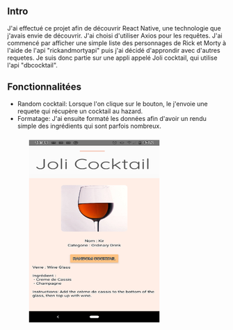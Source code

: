 ## Intro
J'ai effectué ce projet afin de découvrir React Native, une technologie que j'avais envie de découvrir. J'ai choisi d'utiliser Axios pour les requêtes. 
J'ai commencé par afficher une simple liste des personnages de Rick et Morty à l'aide de l'api "rickandmortyapi" puis j'ai décidé d'approndir avec d'autres requetes. Je suis donc partie sur une appli appelé Joli cocktail, qui utilise l'api "dbcocktail".

## Fonctionnalitées

- Random cocktail: Lorsque l'on clique sur le bouton, le j'envoie une requete qui récupère un cocktail au hazard.
- Formatage: J'ai ensuite formaté les données afin d'avoir un rendu simple des ingrédients qui sont parfois nombreux.

<img src="https://github.com/clementlebas/joli-cocktail/blob/master/img/screen2.png" style="width: 300px; height: 420px; margin: 10px 50px;" />

